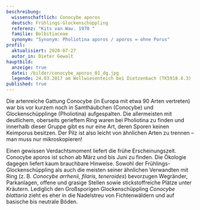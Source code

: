 ```yaml
---
beschreibung:
  wissenschaftlich: Conocybe aporos
  deutsch: Frühlings-Glockenschüppling
  referenz: "Kits van Wav. 1970 "
  familie: Bolbitiaceae
  synonym: "Synonym: Pholiotina aporos / aporos = ohne Porus"
profil:
  aktualisiert: 2020-07-27
  autor_in: Dieter Gewalt
hauptbild:
  anzeige: true
  datei: /bilder/conocybe_aporos_01_dg.jpg
  legende: 24.03.2017 am Wollwiesenteich bei Dietzenbach (TK5918.4.3)
published: true
---
```

Die artenreiche Gattung Conocybe (in Europa mit etwa 90 Arten vertreten) war bis vor kurzem noch in Samthäubchen (Conocybe) und Glockenschüpplinge (Pholiotina) aufgespalten. Die allermeisten mit deutlichem, oberseits gerieftem Ring waren bei Pholiotina zu finden und innerhalb dieser Gruppe gibt es nur eine Art, deren Sporen keinen Keimporus besitzen. Der Pilz ist also leicht von ähnlichen Arten zu trennen – man muss nur mikroskopieren!

Einen gewissen Verdachtsmoment liefert die frühe Erscheinungszeit. Conocybe aporos ist schon ab März und bis Juni zu finden. Die Ökologie dagegen liefert kaum brauchbare Hinweise. Sowohl der Frühlings-Glockenschüppling als auch die meisten seiner ähnlichen Verwandten mit Ring (z. B. *Conocybe arrhenii, filaris, teneroides*) bevorzugen Wegränder, Parkanlagen, offene und grasige Stellen sowie stickstoffreiche Plätze unter Kräutern. Lediglich den Großsporigen Glockenschüppling *Conocybe blattaria* zieht es eher in die Nadelstreu von Fichtenwäldern und auf basische bis neutrale Böden.